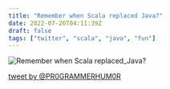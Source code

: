 ```yaml
---
title: "Remember when Scala replaced Java?"
date: 2022-07-26T04:11:39Z
draft: false
tags: ["twitter", "scala", "java", "fun"]
---
```


![Remember when Scala replaced_Java?](/images/scala-replaced-java.jpg)

[tweet by @PR0GRAMMERHUM0R](https://twitter.com/PR0GRAMMERHUM0R/status/1551462280394670081)

